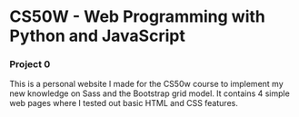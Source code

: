 # CS50W - Web Programming with Python and JavaScript

### Project 0

This is a personal website I made for the CS50w course to implement my new knowledge
on Sass and the Bootstrap grid model. It contains 4 simple web pages where I tested
out basic HTML and CSS features.

